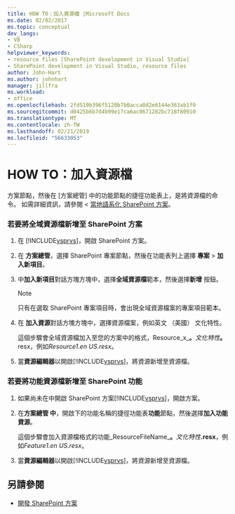 ```yaml
---
title: HOW TO：加入資源檔 |Microsoft Docs
ms.date: 02/02/2017
ms.topic: conceptual
dev_langs:
- VB
- CSharp
helpviewer_keywords:
- resource files [SharePoint development in Visual Studio]
- SharePoint development in Visual Studio, resource files
author: John-Hart
ms.author: johnhart
manager: jillfra
ms.workload:
- office
ms.openlocfilehash: 2fd519b396f5120b7b0acca8d2e6144e363ab1f0
ms.sourcegitcommit: d0425b6b7d4b99e17ca6ac0671282bc718f80910
ms.translationtype: MT
ms.contentlocale: zh-TW
ms.lasthandoff: 02/21/2019
ms.locfileid: "56633053"
---
```

# <a name="how-to-add-a-resource-file"></a>HOW TO：加入資源檔
  方案節點，然後在 [方案總管] 中的功能節點的捷徑功能表上，是將資源檔的命令。 如需詳細資訊，請參閱 <<c0> [ 當地語系化 SharePoint 方案](../sharepoint/localizing-sharepoint-solutions.md)。

### <a name="to-add-a-global-resource-file-to-a-sharepoint-solution"></a>若要將全域資源檔新增至 SharePoint 方案

1. 在  [!INCLUDE[vsprvs](../sharepoint/includes/vsprvs-md.md)]，開啟 SharePoint 方案。

2. 在 **方案總管**，選擇 SharePoint 專案節點，然後在功能表列上選擇 **專案** > **加入新項目**。

3. 中**加入新項目**對話方塊方塊中，選擇**全域資源檔**範本，然後選擇**新增** 按鈕。

   > [!NOTE]
   >  只有在選取 SharePoint 專案項目時，會出現全域資源檔案的專案項目範本。

4. 在 **加入資源**對話方塊方塊中，選擇資源檔案，例如英文 （美國） 文化特性。

    這個步驟會全域資源檔加入至您的方案中的格式，Resource_x_**。**<em>文化特性</em><strong>。</strong>resx，例如*Resource1.en US.resx*。

5. 當**資源編輯器**以開啟[!INCLUDE[vsprvs](../sharepoint/includes/vsprvs-md.md)]，將資源新增至資源檔。

### <a name="to-add-a-feature-resource-file-to-a-sharepoint-feature"></a>若要將功能資源檔新增至 SharePoint 功能

1.  如果尚未在中開啟 SharePoint 方案[!INCLUDE[vsprvs](../sharepoint/includes/vsprvs-md.md)]，開啟方案。

2.  在**方案總管 中**，開啟下的功能名稱的捷徑功能表**功能**節點，然後選擇**加入功能資源**。

     這個步驟會加入資源檔格式的功能_ResourceFileName_**。**_文化特性_**.resx**，例如*Feature1.en US.resx*。

3.  當**資源編輯器**以開啟[!INCLUDE[vsprvs](../sharepoint/includes/vsprvs-md.md)]，將資源新增至資源檔。

## <a name="see-also"></a>另請參閱
- [開發 SharePoint 方案](../sharepoint/developing-sharepoint-solutions.md)

